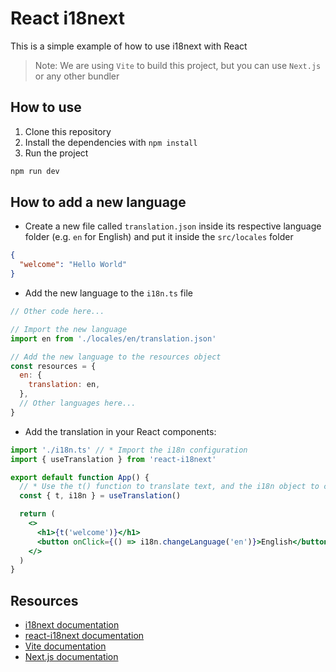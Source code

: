 # React i18next

This is a simple example of how to use i18next with React

> Note: We are using `Vite` to build this project, but you can use `Next.js` or any other bundler

## How to use

1. Clone this repository
2. Install the dependencies with `npm install`
3. Run the project

```bash
npm run dev
```

## How to add a new language

- Create a new file called `translation.json` inside its respective language folder (e.g. `en` for English) and put it inside the `src/locales` folder

```json
{
  "welcome": "Hello World"
}
```

- Add the new language to the `i18n.ts` file

```javascript
// Other code here...

// Import the new language
import en from './locales/en/translation.json'

// Add the new language to the resources object
const resources = {
  en: {
    translation: en,
  },
  // Other languages here...
}
```

- Add the translation in your React components:

```jsx
import './i18n.ts' // * Import the i18n configuration
import { useTranslation } from 'react-i18next'

export default function App() {
  // * Use the t() function to translate text, and the i18n object to change the language
  const { t, i18n } = useTranslation()

  return (
    <>
      <h1>{t('welcome')}</h1>
      <button onClick={() => i18n.changeLanguage('en')}>English</button>
    </>
  )
}
```

## Resources

- [i18next documentation](https://www.i18next.com/)
- [react-i18next documentation](https://react.i18next.com/)
- [Vite documentation](https://vitejs.dev/)
- [Next.js documentation](https://nextjs.org/)
